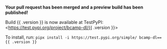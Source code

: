**Your pull request has been merged and a preview build has been published!**

Build {{ .version }} is now available at TestPyPI: <https://test.pypi.org/project/bcamp-dl/{{ .version }}>

To install, run: `pipx install -i https://test.pypi.org/simple/ bcamp-dl=={{ .version }}`
